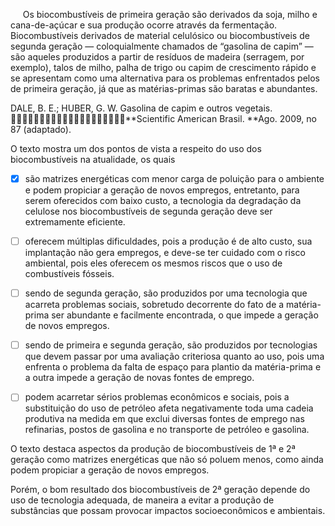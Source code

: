 

     Os biocombustíveis de primeira geração são derivados da soja, milho e cana-de-açúcar e sua produção ocorre através da fermentação. Biocombustíveis derivados de material celulósico ou biocombustíveis de segunda geração — coloquialmente chamados de “gasolina de capim” — são aqueles produzidos a partir de resíduos de madeira (serragem, por exemplo), talos de milho, palha de trigo ou capim de crescimento rápido e se apresentam como uma alternativa para os problemas enfrentados pelos de primeira geração, já que as matérias-primas são baratas e abundantes.

DALE, B. E.; HUBER, G. W. Gasolina de capim e outros vegetais.\
     **Scientific American Brasil. **Ago. 2009, no 87 (adaptado).

O texto mostra um dos pontos de vista a respeito do uso dos biocombustíveis na atualidade, os quais



- [x] são matrizes energéticas com menor carga de poluição para o ambiente e podem propiciar a geração de novos empregos, entretanto, para serem oferecidos com baixo custo, a tecnologia da degradação da celulose nos biocombustíveis de segunda geração deve ser extremamente eficiente.
- [ ] oferecem múltiplas dificuldades, pois a produção é de alto custo, sua implantação não gera empregos, e deve-se ter cuidado com o risco ambiental, pois eles oferecem os mesmos riscos que o uso de combustíveis fósseis.
- [ ] sendo de segunda geração, são produzidos por uma tecnologia que acarreta problemas sociais, sobretudo decorrente do fato de a matéria-prima ser abundante e facilmente encontrada, o que impede a geração de novos empregos.
- [ ] sendo de primeira e segunda geração, são produzidos por tecnologias que devem passar por uma avaliação criteriosa quanto ao uso, pois uma enfrenta o problema da falta de espaço para plantio da matéria-prima e a outra impede a geração de novas fontes de emprego.
- [ ] podem acarretar sérios problemas econômicos e sociais, pois a substituição do uso de petróleo afeta negativamente toda uma cadeia produtiva na medida em que exclui diversas fontes de emprego nas refinarias, postos de gasolina e no transporte de petróleo e gasolina.


O texto destaca aspectos da produção de biocombustíveis de 1ª e 2ª geração como matrizes energéticas que não só poluem menos, como ainda podem propiciar a geração de novos empregos.

Porém, o bom resultado dos biocombustíveis de 2ª geração depende do uso de tecnologia adequada, de maneira a evitar a produção de substâncias que possam provocar impactos socioeconômicos e ambientais.
